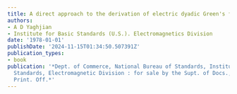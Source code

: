 ```yaml
---
title: A direct approach to the derivation of electric dyadic Green's functions
authors:
- A D Yaghjian
- Institute for Basic Standards (U.S.). Electromagnetics Division
date: '1978-01-01'
publishDate: '2024-11-15T01:34:50.507391Z'
publication_types:
- book
publication: '*Dept. of Commerce, National Bureau of Standards, Institute for Basic
  Standards, Electromagnetic Division : for sale by the Supt. of Docs., U.S. Govt.
  Print. Off.*'
---
```

